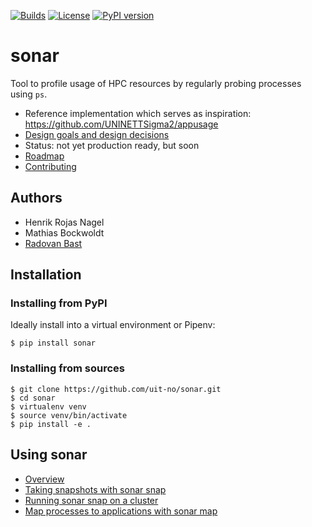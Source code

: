 [![Builds](https://travis-ci.org/uit-no/sonar.svg?branch=master)](https://travis-ci.org/uit-no/sonar/builds)
[![License](https://img.shields.io/badge/license-%20GPL--v3.0-blue.svg)](LICENSE)
[![PyPI version](https://badge.fury.io/py/sonar.svg)](https://badge.fury.io/py/sonar)


# sonar

Tool to profile usage of HPC resources by regularly probing processes
using `ps`.

- Reference implementation which serves as inspiration: <https://github.com/UNINETTSigma2/appusage>
- [Design goals and design decisions](doc/design.md)
- Status: not yet production ready, but soon
- [Roadmap](doc/roadmap.md)
- [Contributing](doc/contributing.md)


## Authors

- Henrik Rojas Nagel
- Mathias Bockwoldt
- [Radovan Bast](https://bast.fr)


## Installation

### Installing from PyPI

Ideally install into a virtual environment or Pipenv:

```
$ pip install sonar
```


### Installing from sources

```
$ git clone https://github.com/uit-no/sonar.git
$ cd sonar
$ virtualenv venv
$ source venv/bin/activate
$ pip install -e .
```


## Using sonar

- [Overview](doc/usage.md#overview)
- [Taking snapshots with sonar snap](doc/usage.md#taking-snapshots-with-sonar-snap)
- [Running sonar snap on a cluster](doc/usage.md#running-sonar-snap-on-a-cluster)
- [Map processes to applications with sonar map](doc/usage.md#map-processes-to-applications-with-sonar-map)
